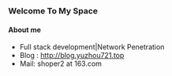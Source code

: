 ### Welcome To My Space

#### About me
- Full stack development|Network Penetration
- Blog : http://blog.yuzhou721.top
- Mail: shoper2 at 163.com

